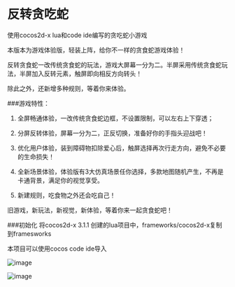 反转贪吃蛇
============

使用cocos2d-x lua和code ide编写的贪吃蛇小游戏

本版本为游戏体验版，轻装上阵，给你不一样的贪食蛇游戏体验！

反转贪食蛇一改传统贪食蛇的玩法，游戏大屏幕一分为二。半屏采用传统贪食蛇玩法，半屏加入反转元素，触屏即向相反方向转头！

除此之外，还新增多种规则，等着你来体验。

###游戏特性：

1. 全屏畅通体验，一改传统贪食蛇边框，不设置限制，可以左右上下穿透；

2. 分屏反转体验，屏幕一分为二，正反切换，准备好你的手指头迎战吧！

3. 优化用户体验，装到障碍物扣除爱心后，触屏选择再次行走方向，避免不必要的生命损失！

4. 全新场景体验，体验版有3大仿真场景任你选择，多款地图随机产生，不再是卡通背景，满足你的视觉享受。

5. 新建规则，吃食物之外还会吃自己！

旧游戏，新玩法，新视觉，新体验，等着你来一起贪食蛇吧！

###初始化
将cocos2d-x 3.1.1 创建的lua项目中，frameworks/cocos2d-x复制到framesworks

本项目可以使用cocos code ide导入

![image](http://git.oschina.net/nov_eleven/photo/raw/master/snake2.png)

![image](http://git.oschina.net/nov_eleven/photo/raw/master/snake3.png)
